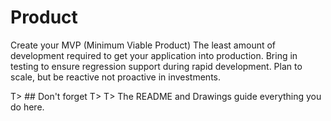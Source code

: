 # Product

Create your MVP (Minimum Viable Product)
The least amount of development required to get your application into production.
Bring in testing to ensure regression support during rapid development.
Plan to scale, but be reactive not proactive in investments.

T> ## Don't forget
T>
T> The README and Drawings guide everything you do here.

